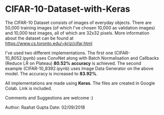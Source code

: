 # CIFAR-10-Dataset-with-Keras

  The CIFAR-10 Dataset consists of images of everyday objects. There are 50,000 training images (of which I've chosen 10,000 as validation images) and 10,000 test images, all of which are 32x32 pixels. More information about the dataset can be found at https://www.cs.toronto.edu/~kriz/cifar.html
  
  I've used two different implementations. The first one (CIFAR-10_8052.ipynb) uses ConvNet along with Batch Normalisation and Callbacks (Reduce LR on Plateau) **80.52% accuracy** is achieved. The second example (CIFAR-10_8392.ipynb) uses Image Data Generator on the above model. The accuracy is increased to **83.92%**.
  
  All implementations are made using **Keras**. The files are created in Google Colab. Link is included.

  Comments and Suggestions are welcome :)
  
  Author: Raahat Gupta
  Date: 02/09/2018
